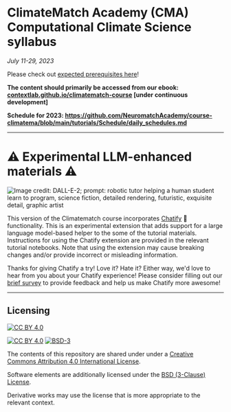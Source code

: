 # ClimateMatch Academy (CMA) Computational Climate Science syllabus

*July 11-29, 2023*

Please check out [expected prerequisites here](https://github.com/NeuromatchAcademy/precourse/blob/main/prereqs/ComputationalNeuroscience.md)!

**The content should primarily be accessed from our ebook: [contextlab.github.io/climatematch-course](https://contextlab.github.io/climatematch-course/tutorials/intro.html) [under continuous development]**

**Schedule for 2023: https://github.com/NeuromatchAcademy/course-climatema/blob/main/tutorials/Schedule/daily_schedules.md**

---

# ⚠ Experimental LLM-enhanced materials ⚠

![Image credit: DALL-E-2; prompt: robotic tutor helping a human student learn to program, science fiction, detailed rendering, futuristic, exquisite detail, graphic artist](https://user-images.githubusercontent.com/9030494/251830573-e3b928e1-f683-44a5-af1e-5c51e3f0e541.png)

This version of the Climatematch course incorporates [Chatify](https://github.com/ContextLab/chatify) 🤖 functionality. This is an experimental extension that adds support for a large language model-based helper to the some of the tutorial materials. Instructions for using the Chatify extension are provided in the relevant tutorial notebooks.  Note that using the extension may cause breaking changes and/or provide incorrect or misleading information.

Thanks for giving Chatify a try! Love it? Hate it? Either way, we'd love to hear from you about your Chatify experience!  Please consider filling out our [brief survey](https://forms.gle/jNq85KVvNwj1JHZV9) to provide feedback and help us make Chatify more awesome!

---

## Licensing

[![CC BY 4.0][cc-by-image]][cc-by]

[![CC BY 4.0][cc-by-shield]][cc-by] [![BSD-3][bsd-3-shield]][bsd-3]

The contents of this repository are shared under under a [Creative Commons Attribution 4.0 International License][cc-by].

Software elements are additionally licensed under the [BSD (3-Clause) License][bsd-3].

Derivative works may use the license that is more appropriate to the relevant context.

[cc-by]: http://creativecommons.org/licenses/by/4.0/
[cc-by-image]: https://i.creativecommons.org/l/by/4.0/88x31.png
[cc-by-shield]: https://img.shields.io/badge/License-CC%20BY%204.0-lightgrey.svg

[bsd-3]: https://opensource.org/licenses/BSD-3-Clause
[bsd-3-shield]: https://camo.githubusercontent.com/9b9ea65d95c9ef878afa1987df65731d47681336/68747470733a2f2f696d672e736869656c64732e696f2f707970692f6c2f736561626f726e2e737667
